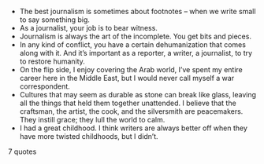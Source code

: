  - The best journalism is sometimes about footnotes – when we write small to say something big.
 - As a journalist, your job is to bear witness.
 - Journalism is always the art of the incomplete. You get bits and pieces.
 - In any kind of conflict, you have a certain dehumanization that comes along with it. And it’s important as a reporter, a writer, a journalist, to try to restore humanity.
 - On the flip side, I enjoy covering the Arab world, I’ve spent my entire career here in the Middle East, but I would never call myself a war correspondent.
 - Cultures that may seem as durable as stone can break like glass, leaving all the things that held them together unattended. I believe that the craftsman, the artist, the cook, and the silversmith are peacemakers. They instill grace; they lull the world to calm.
 - I had a great childhood. I think writers are always better off when they have more twisted childhoods, but I didn’t.

7 quotes